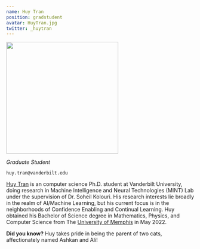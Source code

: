```yaml
---
name: Huy Tran
position: gradstudent
avatar: HuyTran.jpg
twitter: _huytran
---
```


<img width="300" src="{{site.baseurl}}/images/people/{{page.avatar}}" data-action="zoom">

_Graduate Student_<br>

<i class="fa fa-envelope-o"></i> `huy.tran@vanderbilt.edu`

[Huy Tran](https://huytranirl.github.io/) is an computer science Ph.D. student at Vanderbilt University, doing research in Machine Intelligence and Neural Technologies (MINT) Lab under the supervision of Dr. Soheil Kolouri. His research interests lie broadly in the realm of AI/Machine Learning, but his current focus is in the neighborhoods of Confidence Enabling and Continual Learning. Huy obtained his Bachelor of Science degree in Mathematics, Physics, and Computer Science from The [University of Memphis](https://www.memphis.edu/index.php) in May 2022. 

**Did you know?** Huy takes pride in being the parent of two cats, affectionately named Ashkan and Ali!
